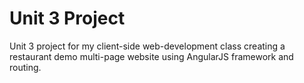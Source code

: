 # Unit 3 Project
Unit 3 project for my client-side web-development class creating a restaurant demo multi-page website using AngularJS framework and routing.
